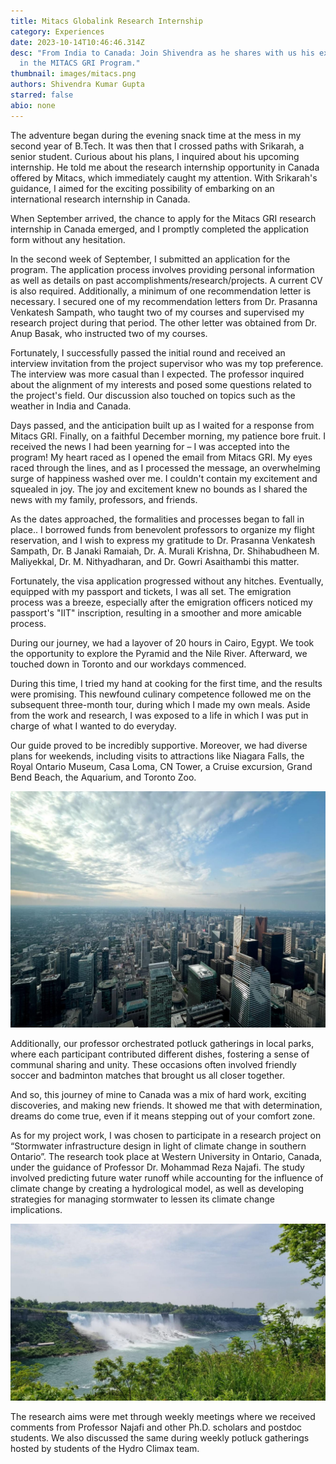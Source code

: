 ```yaml
---
title: Mitacs Globalink Research Internship
category: Experiences
date: 2023-10-14T10:46:46.314Z
desc: "From India to Canada: Join Shivendra as he shares with us his experience
  in the MITACS GRI Program."
thumbnail: images/mitacs.png
authors: Shivendra Kumar Gupta
starred: false
abio: none
---
```

<!--StartFragment-->

The adventure began during the evening snack time at the mess in my second year of B.Tech. It was then that I crossed paths with Srikarah, a senior student. Curious about his plans, I inquired about his upcoming internship. He told me about the research internship opportunity in Canada offered by Mitacs, which immediately caught my attention. With Srikarah's guidance, I aimed for the exciting possibility of embarking on an international research internship in Canada.

When September arrived, the chance to apply for the Mitacs GRI research internship in Canada emerged, and I promptly completed the application form without any hesitation.

In the second week of September, I submitted an application for the program. The application process involves providing personal information as well as details on past accomplishments/research/projects. A current CV is also required. Additionally, a minimum of one recommendation letter is necessary. I secured one of my recommendation letters from Dr. Prasanna Venkatesh Sampath, who taught two of my courses and supervised my research project during that period. The other letter was obtained from Dr. Anup Basak, who instructed two of my courses.

Fortunately, I successfully passed the initial round and received an interview invitation from the project supervisor who was my top preference. The interview was more casual than I expected. The professor inquired about the alignment of my interests and posed some questions related to the project's field. Our discussion also touched on topics such as the weather in India and Canada.

Days passed, and the anticipation built up as I waited for a response from Mitacs GRI. Finally, on a faithful December morning, my patience bore fruit. I received the news I had been yearning for – I was accepted into the program! My heart raced as I opened the email from Mitacs GRI. My eyes raced through the lines, and as I processed the message, an overwhelming surge of happiness washed over me. I couldn't contain my excitement and squealed in joy. The joy and excitement knew no bounds as I shared the news with my family, professors, and friends.

As the dates approached, the formalities and processes began to fall in place.. I borrowed funds from benevolent professors to organize my flight reservation, and I wish to express my gratitude to Dr. Prasanna Venkatesh Sampath, Dr. B Janaki Ramaiah, Dr. A. Murali Krishna, Dr. Shihabudheen M. Maliyekkal, Dr. M. Nithyadharan, and Dr. Gowri Asaithambi this matter.

Fortunately, the visa application progressed without any hitches. Eventually, equipped with my passport and tickets, I was all set. The emigration process was a breeze, especially after the emigration officers noticed my passport's "IIT" inscription, resulting in a smoother and more amicable process.

During our journey, we had a layover of 20 hours in Cairo, Egypt. We took the opportunity to explore the Pyramid and the Nile River. Afterward, we touched down in Toronto and our workdays commenced.

During this time, I tried my hand at cooking for the first time, and the results were promising. This newfound culinary competence followed me on the subsequent three-month tour, during which I made my own meals. Aside from the work and research, I was exposed to a life in which I was put in charge of what I wanted to do everyday.

Our guide proved to be incredibly supportive. Moreover, we had diverse plans for weekends, including visits to attractions like Niagara Falls, the Royal Ontario Museum, Casa Loma, CN Tower, a Cruise excursion, Grand Bend Beach, the Aquarium, and Toronto Zoo.

![](images/unnamed-1-.jpg)

Additionally, our professor orchestrated potluck gatherings in local parks, where each participant contributed different dishes, fostering a sense of communal sharing and unity. These occasions often involved friendly soccer and badminton matches that brought us all closer together.

And so, this journey of mine to Canada was a mix of hard work, exciting discoveries, and making new friends. It showed me that with determination, dreams do come true, even if it means stepping out of your comfort zone.

As for my project work, I was chosen to participate in a research project on “Stormwater infrastructure design in light of climate change in southern Ontario”. The research took place at Western University in Ontario, Canada, under the guidance of Professor Dr. Mohammad Reza Najafi. The study involved predicting future water runoff while accounting for the influence of climate change by creating a hydrological model, as well as developing strategies for managing stormwater to lessen its climate change implications.

![](images/unnamed.jpg)

The research aims were met through weekly meetings where we received comments from Professor Najafi and other Ph.D. scholars and postdoc students. We also discussed the same during weekly potluck gatherings hosted by students of the Hydro Climax team.

<!--EndFragment-->